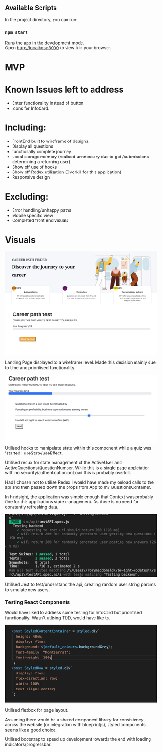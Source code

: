 ## Available Scripts

In the project directory, you can run:

### `npm start`

Runs the app in the development mode.\
Open [http://localhost:3000](http://localhost:3000) to view it in your browser.

# MVP

# Known Issues left to address

- Enter functionality instead of button
- Icons for InfoCard.

# Including:

- FrontEnd built to wireframe of designs.
- Display all questions
- functionally complete journey
- Local storage memory (realised unnnessary due to get /submissions determining a returning user)
- Show off use of hooks
- Show off Redux utilisation (Overkill for this application)
- Responsive design

# Excluding:

- Error handling/unhappy paths
- Mobile specific view
- Completed front end visuals

# Visuals

![Alt text](/ReadmeImages/onlod.png "Onload")

Landing Page displayed to a wireframe level. Made this decision mainly due to time and prioritised functionality.

![Alt text](/ReadmeImages/activequiz.png "ActiveQuiz")
Utilised hooks to manipulate state within this component while a quiz was 'started'. useState/useEffect.

Utilised redux for state management of the ActiveUser and ActiveQuestions/QuestionNumber. While this is a single page applciation with no security/authentication onLoad this is probably overkill.

Had I chosen not to utilise Redux I would have made my onload calls to the api and then passed down the props from App to my QuestionsContainer.

In hindsight, the application was simple enough that Context was probably fine for this applications state management. As there is no need for constantly refreshing data.

![Alt text](/ReadmeImages/intteset.png "basic api testing")

Utilised Jest to test/understand the api, creating random user string params to simulate new users.

### Testing React Components

Would have liked to address some testing for InfoCard but prioritised functionality. Wasn't utlising TDD, would have like to.

![Alt text](/ReadmeImages/styledflex.png "Styled components/flex")

Utilised flexbox for page layout.

Assuming there would be a shared component library for consistency across the website (or integration with blueprintjs), styled components seems like a good choice.

Utilised bootstrap to speed up development towards the end with loading indicators/progressbar.

